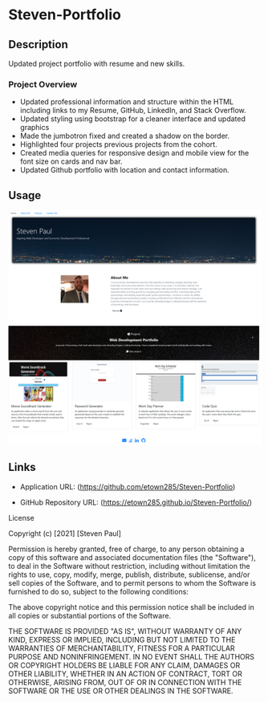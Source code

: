 # Steven-Portfolio

## Description 
Updated project portfolio with resume and new skills. 

### Project Overview

* Updated professional information and structure within the HTML including links to my Resume, GitHub, LinkedIn, and Stack Overflow. 
* Updated styling using bootstrap for a cleaner interface and updated graphics
* Made the jumbotron fixed and created a shadow on the border. 
* Highlighted four projects previous projects from the cohort. 
* Created media queries for responsive design and mobile view for the font size on cards and nav bar. 
* Updated Github portfolio with location and contact information. 

 

## Usage

![Screenshot](https://github.com/etown285/Steven-Portfolio/blob/main/assets/StevenPaulPortfolio.png)

## Links

* Application URL: (https://github.com/etown285/Steven-Portfolio)

* GitHub Repository URL: (https://etown285.github.io/Steven-Portfolio/)

License

Copyright (c) [2021] [Steven Paul]

Permission is hereby granted, free of charge, to any person obtaining a copy of this software and associated documentation files (the "Software"), to deal in the Software without restriction, including without limitation the rights to use, copy, modify, merge, publish, distribute, sublicense, and/or sell copies of the Software, and to permit persons to whom the Software is furnished to do so, subject to the following conditions:

The above copyright notice and this permission notice shall be included in all copies or substantial portions of the Software.

THE SOFTWARE IS PROVIDED "AS IS", WITHOUT WARRANTY OF ANY KIND, EXPRESS OR IMPLIED, INCLUDING BUT NOT LIMITED TO THE WARRANTIES OF MERCHANTABILITY, FITNESS FOR A PARTICULAR PURPOSE AND NONINFRINGEMENT. IN NO EVENT SHALL THE AUTHORS OR COPYRIGHT HOLDERS BE LIABLE FOR ANY CLAIM, DAMAGES OR OTHER LIABILITY, WHETHER IN AN ACTION OF CONTRACT, TORT OR OTHERWISE, ARISING FROM, OUT OF OR IN CONNECTION WITH THE SOFTWARE OR THE USE OR OTHER DEALINGS IN THE SOFTWARE.
